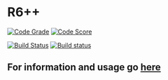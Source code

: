 # R6++
[![Code Grade](https://www.code-inspector.com/project/484/status/svg)](https://www.code-inspector.com)
[![Code Score](https://www.code-inspector.com/project/484/score/svg)](https://www.code-inspector.com)

[![Build Status](https://travis-ci.org/AmFobes/R6pp.svg?branch=master)](https://travis-ci.org/AmFobes/R6pp)
[![Build status](https://ci.appveyor.com/api/projects/status/q0vkcfb4injjgvek/branch/master?svg=true)](https://ci.appveyor.com/project/AmFobes/r6pp/branch/master)
## For information and usage go [here](https://amfobes.github.io/R6pp/)
